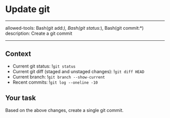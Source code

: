 # Update git

---

allowed-tools: Bash(git add:_), Bash(git status:_), Bash(git commit:\*)
description: Create a git commit

---

## Context

- Current git status: !`git status`
- Current git diff (staged and unstaged changes): !`git diff HEAD`
- Current branch: !`git branch --show-current`
- Recent commits: !`git log --oneline -10`

## Your task

Based on the above changes, create a single git commit.
